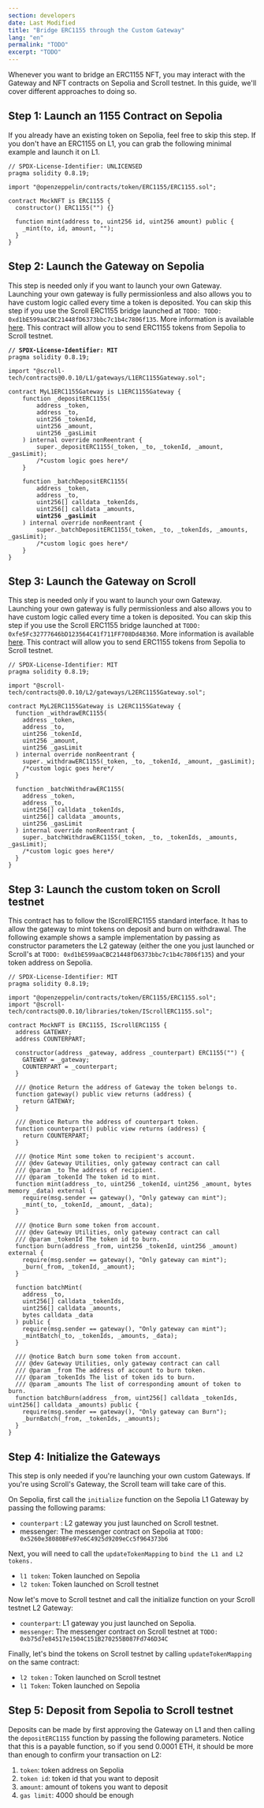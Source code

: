 ```yaml
---
section: developers
date: Last Modified
title: "Bridge ERC1155 through the Custom Gateway"
lang: "en"
permalink: "TODO"
excerpt: "TODO"
---
```


Whenever you want to bridge an ERC1155 NFT, you may interact with the Gateway and NFT contracts on Sepolia and Scroll testnet. In this guide, we'll cover different approaches to doing so.

## Step 1: Launch an 1155 Contract on Sepolia

If you already have an existing token on Sepolia, feel free to skip this step. If you don't have an ERC1155 on L1, you can grab the following minimal example and launch it on L1.

```solidity
// SPDX-License-Identifier: UNLICENSED
pragma solidity 0.8.19;

import "@openzeppelin/contracts/token/ERC1155/ERC1155.sol";

contract MockNFT is ERC1155 {
  constructor() ERC1155("") {}

  function mint(address to, uint256 id, uint256 amount) public {
    _mint(to, id, amount, "");
  }
}
```

## Step 2: Launch the Gateway on Sepolia

This step is needed only if you want to launch your own Gateway. Launching your own gateway is fully permissionless and also allows you to have custom logic called every time a token is deposited. You can skip this step if you use the Scroll ERC1155 bridge launched at `TODO: TODO: 0xd1bE599aaCBC21448fD6373bbc7c1b4c7806f135`. More information is available [here](https://github.com/scroll-tech/token-list). This contract will allow you to send ERC1155 tokens from Sepolia to Scroll testnet.

<pre class="language-solidity"><code class="lang-solidity"><strong>// SPDX-License-Identifier: MIT
</strong>pragma solidity 0.8.19;

import "@scroll-tech/contracts@0.0.10/L1/gateways/L1ERC1155Gateway.sol";

contract MyL1ERC1155Gateway is L1ERC1155Gateway {
    function _depositERC1155(
        address _token,
        address _to,
        uint256 _tokenId,
        uint256 _amount,
        uint256 _gasLimit
    ) internal override nonReentrant {
        super._depositERC1155(_token, _to, _tokenId, _amount, _gasLimit);
        /*custom logic goes here*/
    }

    function _batchDepositERC1155(
        address _token,
        address _to,
        uint256[] calldata _tokenIds,
        uint256[] calldata _amounts,
<strong>        uint256 _gasLimit
</strong>    ) internal override nonReentrant {
        super._batchDepositERC1155(_token, _to, _tokenIds, _amounts, _gasLimit);
        /*custom logic goes here*/
    }
}
</code></pre>

## Step 3: Launch the Gateway on Scroll

This step is needed only if you want to launch your own Gateway. Launching your own gateway is fully permissionless and also allows you to have custom logic called every time a token is deposited. You can skip this step if you use the Scroll ERC1155 bridge launched at `TODO: 0xfe5Fc32777646bD123564C41f711FF708Dd48360`. More information is available [here](https://github.com/scroll-tech/token-list). This contract will allow you to send ERC1155 tokens from Sepolia to Scroll testnet.

```solidity
// SPDX-License-Identifier: MIT
pragma solidity 0.8.19;

import "@scroll-tech/contracts@0.0.10/L2/gateways/L2ERC1155Gateway.sol";

contract MyL2ERC1155Gateway is L2ERC1155Gateway {
  function _withdrawERC1155(
    address _token,
    address _to,
    uint256 _tokenId,
    uint256 _amount,
    uint256 _gasLimit
  ) internal override nonReentrant {
    super._withdrawERC1155(_token, _to, _tokenId, _amount, _gasLimit);
    /*custom logic goes here*/
  }

  function _batchWithdrawERC1155(
    address _token,
    address _to,
    uint256[] calldata _tokenIds,
    uint256[] calldata _amounts,
    uint256 _gasLimit
  ) internal override nonReentrant {
    super._batchWithdrawERC1155(_token, _to, _tokenIds, _amounts, _gasLimit);
    /*custom logic goes here*/
  }
}
```

## Step 3: Launch the custom token on Scroll testnet

This contract has to follow the IScrollERC1155 standard interface. It has to allow the gateway to mint tokens on deposit and burn on withdrawal. The following example shows a sample implementation by passing as constructor parameters the L2 gateway (either the one you just launched or Scroll's at `TODO: 0xd1bE599aaCBC21448fD6373bbc7c1b4c7806f135`) and your token address on Sepolia.

```solidity
// SPDX-License-Identifier: MIT
pragma solidity 0.8.19;

import "@openzeppelin/contracts/token/ERC1155/ERC1155.sol";
import "@scroll-tech/contracts@0.0.10/libraries/token/IScrollERC1155.sol";

contract MockNFT is ERC1155, IScrollERC1155 {
  address GATEWAY;
  address COUNTERPART;

  constructor(address _gateway, address _counterpart) ERC1155("") {
    GATEWAY = _gateway;
    COUNTERPART = _counterpart;
  }

  /// @notice Return the address of Gateway the token belongs to.
  function gateway() public view returns (address) {
    return GATEWAY;
  }

  /// @notice Return the address of counterpart token.
  function counterpart() public view returns (address) {
    return COUNTERPART;
  }

  /// @notice Mint some token to recipient's account.
  /// @dev Gateway Utilities, only gateway contract can call
  /// @param _to The address of recipient.
  /// @param _tokenId The token id to mint.
  function mint(address _to, uint256 _tokenId, uint256 _amount, bytes memory _data) external {
    require(msg.sender == gateway(), "Only gateway can mint");
    _mint(_to, _tokenId, _amount, _data);
  }

  /// @notice Burn some token from account.
  /// @dev Gateway Utilities, only gateway contract can call
  /// @param _tokenId The token id to burn.
  function burn(address _from, uint256 _tokenId, uint256 _amount) external {
    require(msg.sender == gateway(), "Only gateway can mint");
    _burn(_from, _tokenId, _amount);
  }

  function batchMint(
    address _to,
    uint256[] calldata _tokenIds,
    uint256[] calldata _amounts,
    bytes calldata _data
  ) public {
    require(msg.sender == gateway(), "Only gateway can mint");
    _mintBatch(_to, _tokenIds, _amounts, _data);
  }

  /// @notice Batch burn some token from account.
  /// @dev Gateway Utilities, only gateway contract can call
  /// @param _from The address of account to burn token.
  /// @param _tokenIds The list of token ids to burn.
  /// @param _amounts The list of corresponding amount of token to burn.
  function batchBurn(address _from, uint256[] calldata _tokenIds, uint256[] calldata _amounts) public {
    require(msg.sender == gateway(), "Only gateway can Burn");
    _burnBatch(_from, _tokenIds, _amounts);
  }
}
```

## Step 4: Initialize the Gateways

This step is only needed if you're launching your own custom Gateways. If you're using Scroll's Gateway, the Scroll team will take care of this.

On Sepolia, first call the `initialize` function on the Sepolia L1 Gateway by passing the following params:

- `counterpart` : L2 gateway you just launched on Scroll testnet.
- messenger: The messenger contract on Sepolia at `TODO: 0x5260e38080BFe97e6C4925d9209eCc5f964373b6`

Next, you will need to call the `updateTokenMapping` to `bind the L1 and L2 tokens.`

- `l1 token`: Token launched on Sepolia
- `l2 token`: Token launched on Scroll testnet

Now let's move to Scroll testnet and call the initialize function on your Scroll testnet L2 Gateway:

- `counterpart`: L1 gateway you just launched on Sepolia.
- `messenger`: The messenger contract on Scroll testnet at `TODO: 0xb75d7e84517e1504C151B270255B087Fd746D34C`

Finally, let's bind the tokens on Scroll testnet by calling `updateTokenMapping` on the same contract:

- `l2 token` : Token launched on Scroll testnet
- `l1 Token`: Token launched on Sepolia

## Step 5: Deposit from Sepolia to Scroll testnet

Deposits can be made by first approving the Gateway on L1 and then calling the `depositERC1155` function by passing the following parameters. Notice that this is a payable function, so if you send 0.0001 ETH, it should be more than enough to confirm your transaction on L2:

1. `token`: token address on Sepolia
2. `token id`: token id that you want to deposit
3. `amount`: amount of tokens you want to deposit
4. `gas limit`: 4000 should be enough
